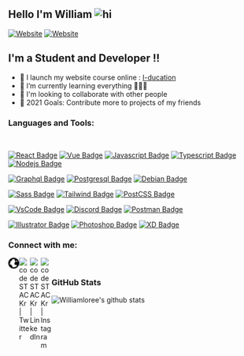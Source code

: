 ## Hello I'm William <img src="https://user-images.githubusercontent.com/1303154/88677602-1635ba80-d120-11ea-84d8-d263ba5fc3c0.gif" width="28px" alt="hi">

[![Website](https://img.shields.io/website?label=williamloree.fr&style=for-the-badge&url=http://williamloree.fr)](http://williamloree.fr)
[![Website](https://img.shields.io/website?label=i-ducation.fr&style=for-the-badge&url=http://i-ducation.fr)](http://i-ducation.fr)

## I'm a Student and Developer !!

- 🔭 I launch my website course online : [I-ducation][course]
- 🌱 I’m currently learning everything 🤣🧐😁
- 👯 I'm looking to collaborate with other people
- 🥅 2021 Goals: Contribute more to projects of my friends

### Languages and Tools:

<br />
<!-- Languages -->

[![React Badge](https://img.shields.io/badge/-React-61DBFB?style=for-the-badge&labelColor=black&logo=react&logoColor=61DBFB)](#)
[![Vue Badge](https://img.shields.io/badge/-VueJs-3C873A?style=for-the-badge&labelColor=black&logo=vue.js&logoColor=3C873A)](#)
[![Javascript Badge](https://img.shields.io/badge/-Javascript-F0DB4F?style=for-the-badge&labelColor=black&logo=javascript&logoColor=F0DB4F)](#)
[![Typescript Badge](https://img.shields.io/badge/-Typescript-007acc?style=for-the-badge&labelColor=black&logo=typescript&logoColor=007acc)](#)
[![Nodejs Badge](https://img.shields.io/badge/-Nodejs-3C873A?style=for-the-badge&labelColor=black&logo=node.js&logoColor=3C873A)](#)

<!-- BDD -->

[![Graphql Badge](https://img.shields.io/badge/-Graphql-d4319e?style=for-the-badge&labelColor=black&logo=graphQL&logoColor=d4319e)](#)
[![Postgresql Badge](https://img.shields.io/badge/-Postgresql-336791?style=for-the-badge&labelColor=black&logo=Postgresql&logoColor=336791)](#)
[![Debian Badge](https://img.shields.io/badge/-Debian-d0074e?style=for-the-badge&labelColor=black&logo=debian&logoColor=d0074e)](#)

<!-- style -->

[![Sass Badge](https://img.shields.io/badge/-Sass-CF649A?style=for-the-badge&labelColor=black&logo=sass&logoColor=CF649A)](#)
[![Tailwind Badge](https://img.shields.io/badge/-Tailwind-38B2AC?style=for-the-badge&labelColor=black&logo=Tailwind%20CSS&logoColor=38B2AC)](#)
[![PostCSS Badge](https://img.shields.io/badge/-PostCSS-DD3A0A?style=for-the-badge&labelColor=black&logo=PostCSS&logoColor=DD3A0A)](#)

<!-- Logiciel -->

[![VsCode Badge](https://img.shields.io/badge/-Vscode-007ACC?style=for-the-badge&labelColor=black&logo=Visual%20Studio%20Code&logoColor=007ACC)](#)
[![Discord Badge](https://img.shields.io/badge/-Discord-7289DA?style=for-the-badge&labelColor=black&logo=Discord&logoColor=7289DA)](#)
[![Postman Badge](https://img.shields.io/badge/-Postman-FF6C37?style=for-the-badge&labelColor=black&logo=Postman&logoColor=FF6C37)](#)

<!-- design -->

[![Illustrator Badge](https://img.shields.io/badge/Illustrator-FF9A00?style=for-the-badge&labelColor=black&logo=Adobe%20Illustrator&logoColor=FF9A00)](#)
[![Photoshop Badge](https://img.shields.io/badge/-Photoshop-31A8FF?style=for-the-badge&labelColor=black&logo=Adobe%20Photoshop&logoColor=31A8FF)](#)
[![XD Badge](https://img.shields.io/badge/-XD-FF26BE?style=for-the-badge&labelColor=black&logo=Adobe%20XD&logoColor=FF26BE)](#)

### Connect with me:

[<img align="left" alt="codeSTACKr.com" width="22px" src="https://raw.githubusercontent.com/iconic/open-iconic/master/svg/globe.svg" />][website]
[<img align="left" alt="codeSTACKr | Twitter" width="22px" src="https://cdn.jsdelivr.net/npm/simple-icons@v3/icons/twitter.svg" />][twitter]
[<img align="left" alt="codeSTACKr | LinkedIn" width="22px" src="https://cdn.jsdelivr.net/npm/simple-icons@v3/icons/linkedin.svg" />][linkedin]
[<img align="left" alt="codeSTACKr | Instagram" width="22px" src="https://cdn.jsdelivr.net/npm/simple-icons@v3/icons/instagram.svg" />][instagram]

<br />

### GitHub Stats

![Williamloree's github stats](https://github-readme-stats.vercel.app/api?username=williamloree&count_private=true&theme=tokyonight)

[course]: http://i-ducation.fr
[website]: https://williamloree.fr
[twitter]: https://twitter.com/Lse_Mreye
[instagram]: https://instagram.com/will_newcal
[linkedin]: https://www.linkedin.com/in/william-loree/
